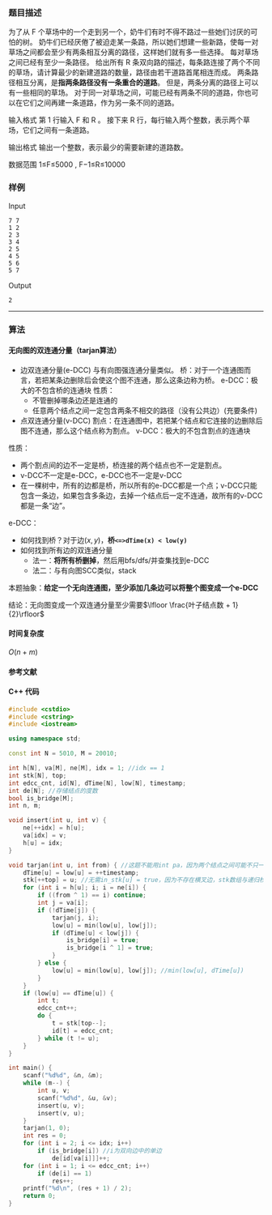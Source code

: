 ### 题目描述

为了从  F  个草场中的一个走到另一个，奶牛们有时不得不路过一些她们讨厌的可怕的树。
奶牛们已经厌倦了被迫走某一条路，所以她们想建一些新路，使每一对草场之间都会至少有两条相互分离的路径，这样她们就有多一些选择。
每对草场之间已经有至少一条路径。
给出所有  R  条双向路的描述，每条路连接了两个不同的草场，请计算最少的新建道路的数量，路径由若干道路首尾相连而成。
两条路径相互分离，是**指两条路径没有一条重合的道路**。
但是，两条分离的路径上可以有一些相同的草场。
对于同一对草场之间，可能已经有两条不同的道路，你也可以在它们之间再建一条道路，作为另一条不同的道路。

输入格式
第  1  行输入  F  和  R 。
接下来  R  行，每行输入两个整数，表示两个草场，它们之间有一条道路。

输出格式
输出一个整数，表示最少的需要新建的道路数。

数据范围
1≤F≤5000 ,
F−1≤R≤10000

### 样例

Input

```
7 7
1 2
2 3
3 4
2 5
4 5
5 6
5 7
```

Output

```
2
```

----------

### 算法
#### 无向图的双连通分量（tarjan算法）

- 边双连通分量(e-DCC)
	与有向图强连通分量类似。
	桥：对于一个连通图而言，若把某条边删除后会使这个图不连通，那么这条边称为桥。
	e-DCC：极大的不包含桥的连通块
	性质：
	- 不管删掉哪条边还是连通的
	- 任意两个结点之间一定包含两条不相交的路径（没有公共边）(充要条件)
- 点双连通分量(v-DCC)
	割点：在连通图中，若把某个结点和它连接的边删除后图不连通，那么这个结点称为割点。
	v-DCC：极大的不包含割点的连通块

性质：
- 两个割点间的边不一定是桥，桥连接的两个结点也不一定是割点。
- v-DCC不一定是e-DCC，e-DCC也不一定是v-DCC
- 在一棵树中，所有的边都是桥，所以所有的e-DCC都是一个点；v-DCC只能包含一条边，如果包含多条边，去掉一个结点后一定不连通，故所有的v-DCC都是一条“边”。

e-DCC：
- 如何找到桥？对于边$(x, y)$，**桥`<=>dTime(x) < low(y)​`**
- 如何找到所有边的双连通分量
  - 法一：**将所有桥删掉**，然后用bfs/dfs/并查集找到e-DCC
  - 法二：与有向图SCC类似，stack

本题抽象：**给定一个无向连通图，至少添加几条边可以将整个图变成一个e-DCC**

结论：无向图变成一个双连通分量至少需要$\lfloor \frac{叶子结点数 + 1}{2}\rfloor$

#### 时间复杂度

$O(n + m)$

#### 参考文献

#### C++ 代码

``` cpp
#include <cstdio>
#include <cstring>
#include <iostream>

using namespace std;

const int N = 5010, M = 20010;

int h[N], va[M], ne[M], idx = 1; //idx == 1
int stk[N], top;
int edcc_cnt, id[N], dTime[N], low[N], timestamp;
int de[N]; //存储结点的度数
bool is_bridge[M];
int n, m;

void insert(int u, int v) {
    ne[++idx] = h[u];
    va[idx] = v;
    h[u] = idx;
}

void tarjan(int u, int from) { //这题不能用int pa，因为两个结点之间可能不只一条边
    dTime[u] = low[u] = ++timestamp;
    stk[++top] = u; //无需in_stk[u] = true，因为不存在横叉边，stk数组与递归栈对应
    for (int i = h[u]; i; i = ne[i]) {
        if ((from ^ 1) == i) continue;
        int j = va[i];
        if (!dTime[j]) {
            tarjan(j, i);
            low[u] = min(low[u], low[j]);
            if (dTime[u] < low[j]) {
                is_bridge[i] = true;
                is_bridge[i ^ 1] = true;
            }
        } else {
            low[u] = min(low[u], low[j]); //min(low[u], dTime[u])
        }
    }
    if (low[u] == dTime[u]) {
        int t;
        edcc_cnt++;
        do {
            t = stk[top--];
            id[t] = edcc_cnt;
        } while (t != u);
    }
}

int main() {
    scanf("%d%d", &n, &m);
    while (m--) {
        int u, v;
        scanf("%d%d", &u, &v);
        insert(u, v);
        insert(v, u);
    }
    tarjan(1, 0);
    int res = 0;
    for (int i = 2; i <= idx; i++)
        if (is_bridge[i]) //i为双向边中的单边
            de[id[va[i]]]++;
    for (int i = 1; i <= edcc_cnt; i++)
        if (de[i] == 1)
            res++;
    printf("%d\n", (res + 1) / 2);
    return 0;
}
```